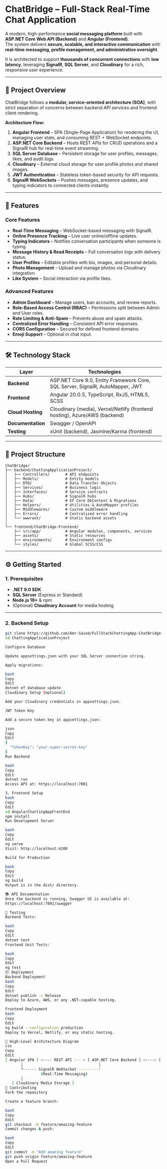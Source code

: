 # **ChatBridge – Full-Stack Real-Time Chat Application**

A modern, high-performance **social messaging platform** built with **ASP.NET Core Web API (Backend)** and **Angular (Frontend)**.  
The system delivers **secure, scalable, and interactive communication** with **real-time messaging, profile management, and administrative oversight**.  

It is architected to support **thousands of concurrent connections** with **low latency**, leveraging **SignalR**, **SQL Server**, and **Cloudinary** for a rich, responsive user experience.

---

## **📜 Project Overview**

ChatBridge follows a **modular, service-oriented architecture (SOA)**, with strict separation of concerns between backend API services and frontend client rendering.  

**Architecture Flow:**
1. **Angular Frontend** – SPA (Single-Page Application) for rendering the UI, managing user state, and consuming REST + WebSocket endpoints.
2. **ASP.NET Core Backend** – Hosts REST APIs for CRUD operations and a SignalR hub for real-time event streaming.
3. **SQL Server Database** – Persistent storage for user profiles, messages, likes, and audit logs.
4. **Cloudinary** – External cloud storage for user profile photos and shared images.
5. **JWT Authentication** – Stateless token-based security for API requests.
6. **SignalR WebSockets** – Pushes messages, presence updates, and typing indicators to connected clients instantly.

---

## **🚀 Features**

### **Core Features**
- **Real-Time Messaging** – WebSocket-based messaging with SignalR.
- **Online Presence Tracking** – Live user online/offline updates.
- **Typing Indicators** – Notifies conversation participants when someone is typing.
- **Message History & Read Receipts** – Full conversation logs with delivery status.
- **User Profiles** – Editable profiles with bio, images, and personal details.
- **Photo Management** – Upload and manage photos via Cloudinary integration.
- **Like System** – Social interaction via profile likes.

### **Advanced Features**
- **Admin Dashboard** – Manage users, ban accounts, and review reports.
- **Role-Based Access Control (RBAC)** – Permissions split between Admin and User roles.
- **Rate Limiting & Anti-Spam** – Prevents abuse and spam attacks.
- **Centralized Error Handling** – Consistent API error responses.
- **CORS Configuration** – Secured for defined frontend domains.
- **Emoji Support** – Optional in chat input.

---

## **🛠 Technology Stack**

| Layer            | Technologies |
|------------------|--------------|
| **Backend**      | ASP.NET Core 9.0, Entity Framework Core, SQL Server, SignalR, AutoMapper, JWT |
| **Frontend**     | Angular 20.0.5, TypeScript, RxJS, HTML5, SCSS |
| **Cloud Hosting**| Cloudinary (media), Vercel/Netlify (frontend hosting), Azure/AWS (backend) |
| **Documentation**| Swagger / OpenAPI |
| **Testing**      | xUnit (backend), Jasmine/Karma (frontend) |

---

## 📂 Project Structure
```
ChatBridge/
├── backend/ChattingApplicationProject/
│   ├── Controllers/       # API endpoints
│   ├── Models/            # Entity models
│   ├── DTO/               # Data Transfer Objects
│   ├── Services/          # Business logic
│   ├── Interfaces/        # Service contracts
│   ├── Hubs/              # SignalR hubs
│   ├── Data/              # EF Core DbContext & Migrations
│   ├── Helpers/           # Utilities & AutoMapper profiles
│   ├── Middlewares/       # Custom middleware
│   ├── Errors/            # Centralized error handling
│   └── wwwroot/           # Static backend assets
│
└── frontend/ChatBridge-Frontend/
    ├── src/app/           # Angular modules, components, services
    ├── assets/            # Static resources
    ├── environments/      # Environment configs
    └── styles/            # Global SCSS/CSS
```



---

## **⚙ Getting Started**

### **1. Prerequisites**
- **.NET 9.0 SDK**
- **SQL Server** (Express or Standard)
- **Node.js 18+** & npm
- (Optional) **Cloudinary Account** for media hosting

---

### **2. Backend Setup**

```bash
git clone https://github.com/Amr-Saied/FullStackChattingApp-ChatBridge-.git
cd ChattingApplicationProject

Configure Database

Update appsettings.json with your SQL Server connection string.

Apply migrations:

bash
Copy
Edit
dotnet ef database update
Cloudinary Setup (optional)

Add your Cloudinary credentials in appsettings.json.

JWT Token Key

Add a secure token key in appsettings.json:

json
Copy
Edit
{
  "TokenKey": "your-super-secret-key"
}
Run Backend

bash
Copy
Edit
dotnet run
Access API at: https://localhost:7001

3. Frontend Setup
bash
Copy
Edit
cd AngularChattingAppFrontEnd
npm install
Run Development Server

bash
Copy
Edit
ng serve
Visit: http://localhost:4200

Build for Production

bash
Copy
Edit
ng build
Output is in the dist/ directory.

📚 API Documentation
Once the backend is running, Swagger UI is available at:
https://localhost:7001/swagger

🧪 Testing
Backend Tests:

bash
Copy
Edit
dotnet test
Frontend Unit Tests:

bash
Copy
Edit
ng test
📦 Deployment
Backend Deployment
bash
Copy
Edit
dotnet publish -c Release
Deploy to Azure, AWS, or any .NET-capable hosting.

Frontend Deployment
bash
Copy
Edit
ng build --configuration production
Deploy to Vercel, Netlify, or any static hosting.

📐 High-Level Architecture Diagram
css
Copy
Edit
[ Angular SPA ] <---- REST API ----> [ ASP.NET Core Backend ] <----> [ SQL Server DB ]
       │                                  │
       └------ SignalR WebSocket ---------┘
                (Real-Time Messaging)
       │
   [ Cloudinary Media Storage ]
🤝 Contributing
Fork the repository

Create a feature branch:

bash
Copy
Edit
git checkout -b feature/amazing-feature
Commit changes & push:

bash
Copy
Edit
git commit -m "Add amazing feature"
git push origin feature/amazing-feature
Open a Pull Request

